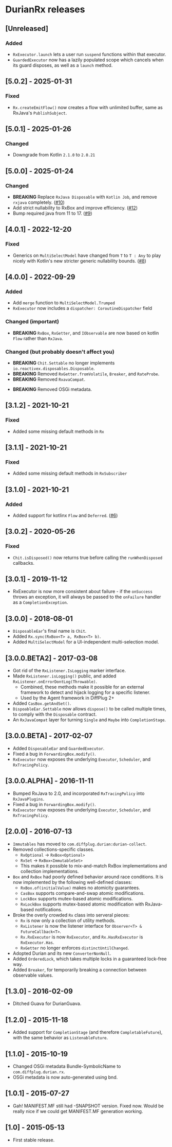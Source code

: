 # DurianRx releases

## [Unreleased]
### Added
- `RxExecutor.launch` lets a user run `suspend` functions within that executor.
- `GuardedExecutor` now has a lazily populated scope which cancels when its guard disposes, as well as a `launch` method.

## [5.0.2] - 2025-01-31
### Fixed
- `Rx.createEmitFlow()` now creates a flow with unlimited buffer, same as RxJava's `PublishSubject`.

## [5.0.1] - 2025-01-26
### Changed
- Downgrade from Kotlin `2.1.0` to `2.0.21`

## [5.0.0] - 2025-01-24
### Changed
- **BREAKING** Replace `RxJava Disposable` with `Kotlin Job`, and remove `rxjava` completely. ([#10](https://github.com/diffplug/durian-rx/pull/10))
- Add strict nullability to RxBox and improve efficiency. ([#12](https://github.com/diffplug/durian-rx/pull/12))
- Bump required java from 11 to 17. ([#9](https://github.com/diffplug/durian-rx/pull/9))

## [4.0.1] - 2022-12-20
### Fixed
- Generics on `MultiSelectModel` have changed from `T` to `T : Any` to play nicely with Kotlin's new stricter generic nullability bounds. ([#8](https://github.com/diffplug/durian-rx/pull/8))

## [4.0.0] - 2022-09-29
### Added
* Add `merge` function to `MultiSelectModel.Trumped`
* `RxExecutor` now includes a `dispatcher: CoroutineDispatcher` field
### Changed (important)
* **BREAKING** `RxBox`, `RxGetter`, and `IObservable` are now based on kotlin `Flow` rather than `RxJava`.
### Changed (but probably doesn't affect you)
* **BREAKING** `Chit.Settable` no longer implements `io.reactivex.disposables.Disposable`.
* **BREAKING** Removed `RxGetter.fromVolatile`, `Breaker`, and `RateProbe`.
* **BREAKING** Removed `RxavaCompat`.
- **BREAKING** Removed OSGi metadata.

## [3.1.2] - 2021-10-21
### Fixed
* Added some missing default methods in `Rx`

## [3.1.1] - 2021-10-21
### Fixed
* Added some missing default methods in `RxSubscriber`

## [3.1.0] - 2021-10-21
### Added
* Added support for kotlinx `Flow` and `Deferred`. ([#6](https://github.com/diffplug/durian-rx/pull/6))

## [3.0.2] - 2020-05-26
### Fixed
* `Chit.isDisposed()` now returns true before calling the `runWhenDisposed` callbacks.

## [3.0.1] - 2019-11-12
* RxExecutor is now more consistent about failure - if the `onSuccess` throws an exception, it will always be passed to the `onFailure` handler as a `CompletionException`.

## [3.0.0] - 2018-08-01
* `DisposableEar`'s final name is `Chit`.
* Added `Rx.sync(RxBox<T> a, RxBox<T> b)`.
* Added `MultiSelectModel` for a UI-independent multi-selection model.

## [3.0.0.BETA2] - 2017-03-08
* Got rid of the `RxListener.IsLogging` marker interface.
* Made `RxListener.isLogging()` public, and added `RxListener.onErrorDontLog(Throwable)`.
  + Combined, these methods make it possible for an external framework to detect and hijack logging for a specific listener.
  + Used by the Agent framework in DiffPlug 2+
* Added `CasBox.getAndSet()`.
* `DispoableEar.Settable` now allows `dispose()` to be called multiple times, to comply with the `Disposable` contract.
* An `RxJavaCompat` layer for turning `Single` and `Maybe` into `CompletionStage`.

## [3.0.0.BETA] - 2017-02-07
* Added `DisposableEar` and `GuardedExecutor`.
* Fixed a bug in `ForwardingBox.modify()`.
* `RxExecutor` now exposes the underlying `Executor`, `Scheduler`, and `RxTracingPolicy`.

## [3.0.0.ALPHA] - 2016-11-11
* Bumped RxJava to 2.0, and incorporated `RxTracingPolicy` into `RxJavaPlugins`.
* Fixed a bug in `ForwardingBox.modify()`.
* `RxExecutor` now exposes the underlying `Executor`, `Scheduler`, and `RxTracingPolicy`.

## [2.0.0] - 2016-07-13
* `Immutables` has moved to `com.diffplug.durian:durian-collect`.
* Removed collections-specific classes.
  + `RxOptional` -> `RxBox<Optional>`
  + `RxSet` -> `RxBox<ImmutableSet>`
  + This makes it possible to mix-and-match RxBox implementations and collection implementations.
* `Box` and `RxBox` had poorly defined behavior around race conditions.  It is now implemented by the following well-defined classes:
  + `RxBox.of(initialValue)` makes no atomicity guarantees.
  + `CasBox` supports compare-and-swap atomic modifications.
  + `LockBox` supports mutex-based atomic modifications.
  + `RxLockBox` supports mutex-based atomic modification with RxJava-based notifications.
* Broke the overly crowded `Rx` class into serveral pieces:
  + `Rx` is now only a collection of utility methods.
  + `RxListener` is now the listener interface for `Observer<T> & FutureCallback<T>`.
  + `Rx.RxExecutor` is now `RxExecutor`, and `Rx.HasRxExecutor` is `RxExecutor.Has`.
  + `RxGetter` no longer enforces `distinctUntilChanged`.
* Adopted Durian and its new `ConverterNonNull`.
* Added `OrderedLock`, which takes multiple locks in a guaranteed lock-free way.
* Added `Breaker`, for temporarily breaking a connection between observable values.

## [1.3.0] - 2016-02-09
* Ditched Guava for DurianGuava.

## [1.2.0] - 2015-11-18
* Added support for `CompletionStage` (and therefore `CompletableFuture`), with the same behavior as `ListenableFuture`.

## [1.1.0] - 2015-10-19
* Changed OSGi metadata Bundle-SymbolicName to `com.diffplug.durian.rx`.
* OSGi metadata is now auto-generated using bnd.

## [1.0.1] - 2015-07-27
* Gah! MANIFEST.MF still had -SNAPSHOT version.  Fixed now.  Would be really nice if we could get MANIFEST.MF generation working.

## [1.0] - 2015-05-13
* First stable release.
